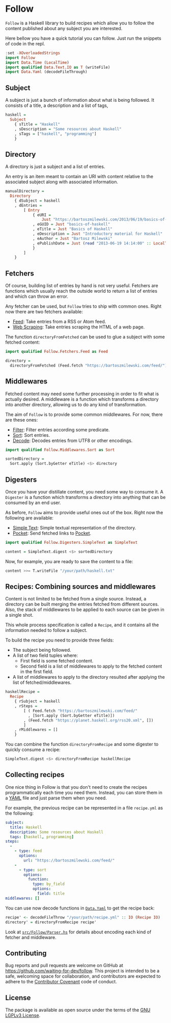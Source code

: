 # Follow

`Follow` is a Haskell library to build recipes which allow you to
follow the content published about any subject you are interested.

Here bellow you have a quick tutorial you can follow.  Just run the
snippets of code in the repl.

```haskell
:set -XOverloadedStrings
import Follow
import Data.Time (LocalTime)
import qualified Data.Text.IO as T (writeFile)
import Data.Yaml (decodeFileThrough)
```

## Subject

A subject is just a bunch of information about what is being
followed. It consists of a title, a description and a list of tags,

```haskell
haskell =
  Subject
    { sTitle = "Haskell"
    , sDescription = "Some resources about Haskell"
    , sTags = ["haskell", "programming"]
    }
```

## Directory

A directory is just a subject and a list of entries.

An entry is an item meant to contain an URI with content relative to
the associated subject along with associated information.

```haskell
manualDirectory =
  Directory
    { dSubject = haskell
    , dEntries =
        [ Entry
            { eURI =
                Just "https://bartoszmilewski.com/2013/06/19/basics-of-haskell/"
            , eGUID = Just "basics-of-haskell"
            , eTitle = Just "Basics of Haskell"
            , eDescription = Just "Introductory material for Haskell"
            , eAuthor = Just "Bartosz Milewski"
            , ePublishDate = Just (read "2013-06-19 14:14:00" :: LocalTime)
            }
        ]
    }
```

## Fetchers

Of course, building list of entries by hand is not very
useful. Fetchers are functions which usually reach the outside world
to return a list of entries and which can throw an error.

Any fetcher can be used, but `Follow` tries to ship with common
ones. Right now there are two fetchers available:

- [Feed](src/Follow/Fetchers/Feed.hs): Take entries from a RSS or Atom feed.
- [Web Scraping](src/Follow/Fetchers/WebScraping.hs): Take entries
  scraping the HTML of a web page.

The function `directoryFromFetched` can be used to glue a subject with
some fetched content:

```haskell
import qualified Follow.Fetchers.Feed as Feed

directory =
  directoryFromFetched (Feed.fetch "https://bartoszmilewski.com/feed/") haskell
```

## Middlewares

Fetched content may need some further processing in order to fit what
is actually desired. A middleware is a function which transforms a
directory into another directory, allowing us to do any kind of
transformation.

The aim of `Follow` is to provide some common middlewares. For now,
there are these ones:

- [Filter](src/Follow/Middlewares/Filter.hs): Filter entries according
  some predicate.
- [Sort](src/Follow/Middlewares/Sort.hs): Sort entries.
- [Decode](src/Follow/Middlewares/Decode.hs): Decodes entries from
  UTF8 or other encodings.

```haskell
import qualified Follow.Middlewares.Sort as Sort

sortedDirectory =
  Sort.apply (Sort.byGetter eTitle) <$> directory
```

## Digesters

Once you have your distillate content, you need some way to consume
it. A `Digester` is a function which transforms a directory into
anything that can be consumed by an end user.

As before, `Follow` aims to provide useful ones out of the box. Right
now the following are available:

- [Simple Text](src/Follow/Digesters/SimpleText.hs): Simple textual
  representation of the directory.
- [Pocket](src/Follow/Digesters/Pocket.hs): Send fetched links to
  [Pocket](https://getpocket.com).

```haskell
import qualified Follow.Digesters.SimpleText as SimpleText

content = SimpleText.digest <$> sortedDirectory
```

Now, for example, you are ready to save the content to a file:

```haskell
content >>= T.writeFile "/your/path/haskell.txt"
```

## Recipes: Combining sources and middlewares

Content is not limited to be fetched from a single source. Instead, a
directory can be built merging the entries fetched from different
sources. Also, the stack of middlewares to be applied to each source can be
given in a single shot.

This whole process specification is called a `Recipe`, and it contains
all the information needed to follow a subject.

To build the recipe you need to provide three fields:

- The subject being followed.
- A list of two field tuples where:
  - First field is some fetched content.
  - Second field is a list of middlewares to apply to the fetched content in the first field.
- A list of middlewares to apply to the directory resulted after applying the list of fetched/middlewares.

```haskell
haskellRecipe =
  Recipe
    { rSubject = haskell
    , rSteps =
        [ ( Feed.fetch "https://bartoszmilewski.com/feed/"
          , [Sort.apply (Sort.byGetter eTitle)])
        , (Feed.fetch "https://planet.haskell.org/rss20.xml", [])
        ]
    , rMiddlewares = []
    }
```

You can combine the function `directoryFromRecipe` and some digester
to quickly consume a recipe:

```haskell
SimpleText.digest <$> directoryFromRecipe haskellRecipe
```

## Collecting recipes

One nice thing in Follow is that you don't need to create the recipes
programmatically each time you need them. Instead, you can store them
in a [YAML](https://en.wikipedia.org/wiki/YAML) file and just parse
them when you need.

For example, the previous recipe can be represented in a file
`recipe.yml` as the following:

```yaml
subject:
  title: Haskell
  description: Some resources about Haskell
  tags: [haskell, programming]
steps:
  -
    - type: feed
      options:
        url: "https://bartoszmilewski.com/feed/"
    -
      - type: sort
        options:
          function:
            type: by_field
            options:
              field: title
middlewares: []
```

You can use now decode functions in
[`Data.Yaml`](https://hackage.haskell.org/package/yaml) to get the
recipe back:

```haskell
recipe' <- decodeFileThrow "/your/path/recipe.yml" :: IO (Recipe IO)
directory' = directoryFromRecipe recipe'
```

Look at [`src/Follow/Parser.hs`](src/Follow/Parser.hs) for details about
encoding each kind of fetcher and middleware.

## Contributing

Bug reports and pull requests are welcome on GitHub at
https://github.com/waiting-for-dev/follow. This project is
intended to be a safe, welcoming space for collaboration, and
contributors are expected to adhere to the [Contributor
Covenant](http://contributor-covenant.org) code of conduct.

## License

The package is available as open source under the terms of the [GNU
LGPLv3 License](http://opensource.org/licenses/LGPL-3.0).
